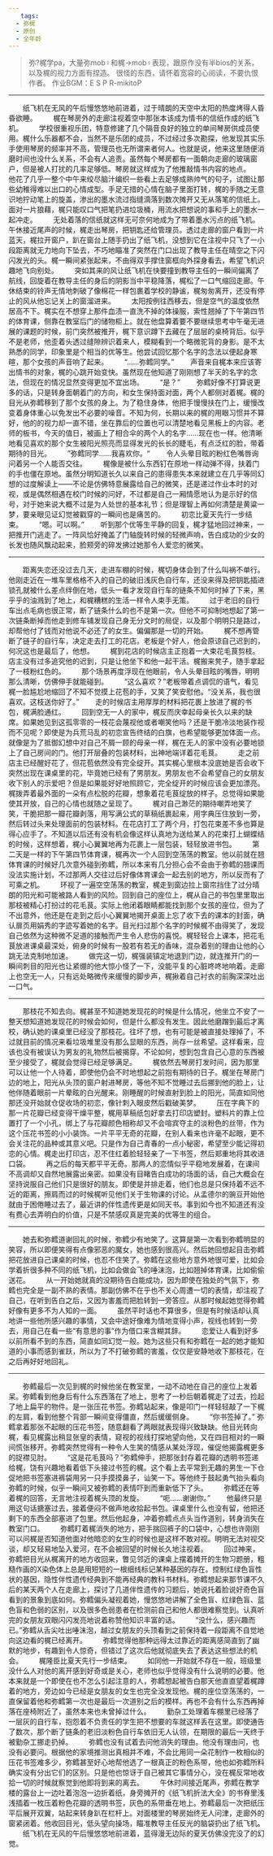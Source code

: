 ```yaml
---
‌‌‌　　tags:
  - 弥梶
  - 原创
  - 全年龄
---
```

>弥?梶学pa，大量弥mob♀和梶→mob♀表现，跟原作没有半bios的关系，以及梶的视力方面有捏造。
>很怪的东西，请怀着宽容的心阅读，不要仇恨作者。
>作业BGM：E S P R-mikitoP

---

‌‌‌　　纸飞机在无风的午后慢悠悠地前进着，过于晴朗的天空中太阳的热度烤得人昏昏欲睡。
‌‌‌　　梶在琴房外的走廊注视着空中那张本该成为情书的信纸作成的纸飞机。
‌‌‌　　学校很重视乐团，特意修建了几个隔音良好的独立的单间琴房供成员使用。梶什么乐器都不会，当然不是乐团的成员，不过经过多次勘探，他发现其实乐手使用琴房的频率并不高，管理员也无所谓来者何人。也就是说，他来这里随便消磨时间也没什么关系，不会有人追责。虽然每个琴房都有一面朝向走廊的玻璃窗户，但是被人打扰的几率足够低。琴房就这样成为了他推敲情书内容的地点。
‌‌‌　　他花了几乎一整个中午来绞尽脑汁编织一些看上去足够成熟帅气的句子，试图让那些幼稚得难以出口的心情成型。手足无措的心情在脑子里面打转，梶的手随之无意识地拧动笔上的旋盖，渗出的墨水流过指缝滴落到数次摊开又无从落笔的信纸上。面对一片狼藉，梶只能叹口气把笔扔进垃圾桶，用流水把想说的事和手上的墨水一起冲走。
‌‌‌　　无处着落的信纸就这样无可奈何地成为了带着墨水污点的纸飞机。
‌‌‌　　午休接近尾声的时候，梶走出琴房，把钥匙还给管理员。透过走廊的窗户看到一片蓝天，梶拉开窗户，趴在窗台上随手扔出了纸飞机，没想到它在注视中只飞了一小段距离就无力地向下坠去，不巧地瞄准了突然在门口出现了教导主任在晴空之下闪闪发光的头。梶一瞬间紧张起来，不由得双手撑住窗框向外探身看去，希望飞机识趣地飞向别处。
‌‌‌　　突如其来的风让纸飞机在快要撞到教导主任的一瞬间偏离了航线，回旋着在教导主任的身后的阴影当中平稳降落，梶松了一口气缩回走廊。午休结束的铃声无情地刺破了像棉花一样包裹着学校的静谧，梶匆匆离开，还没有停止的风从他忘记关上的窗溜进来。
‌‌‌　　太阳按例往西移去，但是空气的温度依然居高不下。梶实在不想穿上那件血渍一直洗不掉的体操服，索性翘掉了下午第四节的体育课，侧靠在教室后门的储物柜上。就在他盘算着要不要继续思考中午毫无进展的课题的时候，前门突然被推开，梶下意识蹲下去藏在了层层的桌椅背后。似乎不是老师，他歪着头透过缝隙辨识着来人，模糊看到一个略微驼背的身影。是不太熟悉的同学，印象里是个相当的优等生。他尝试回忆那个名字的念法以便起身寒暄，那个女孩的声音响了起来。
‌‌‌　　“……弥鳕同学。”
‌‌‌　　声音来自梶本来应该寄出情书的对象，梶的心跳开始变快。虽然现在他知道了刚刚想了半天的名字的念法，但现在的情况显然变得更加不宜出场。
‌‌‌　　“是？”
‌‌‌　　弥鳕好像不打算说更多的话，只是转身面朝着门的方向，和女生保持面对面，两个人都侧对着梶。梶的目光从弥鳕移到了那个女孩的身上。为了稳住身体，他把手慢慢扶在门上，缓慢改变着身体重心以免发出不必要的噪音。不知为何，长期以来的梶的用眼习惯并不算好，他的的视力却一直不错，坐在靠后的位置也可以清楚地看见黑板上的内容。老师的板书，今天的值日，被画上了相合伞的两个人的名字……现在也一样。他清晰地看见喜欢的那个女生被阳光照亮而显得发光的长长的睫毛，有点泛红的脸，带着期待的目光。
‌‌‌　　”弥鳕同学……我喜欢你。“
‌‌‌　　令人头晕目眩的粉红色嘴唇询问着另一个人能否交往。
‌‌‌　　梶像是被什么东西钉在原地一样动弹不得，扶着门的手也僵在原地。虽然分明知道长久以来自己的患得患失本来就建立在几乎等同幻想的过度解读上——不论是仿佛特意展露给自己的微笑，还是递过作业本时的对视，或是偶然相遇在校门时候的问好，不过都是自己一厢情愿地认为是示好的信号，对于她来说大概不过是为人处世的基本礼节；但是理智上再如何清楚是黄粱一梦，要亲眼见证幻觉被戳穿的一瞬间也是痛苦的。
‌‌‌　　初恋比夏天先行一步结束。
‌‌‌　　“嗯。可以啊。”
‌‌‌　　听到那个优等生平静的回复，梶才猛地回过神来，一把推开门逃走了。一阵风恰好掩盖了门轴旋转时候的轻微声响，告白成功的少女的长发也随风飘动起来，脸颊旁的碎发拂过她那令人爱恋的微笑。

---

‌‌‌　　距离失恋还没过去几天，走进车棚的时候，梶切身体会到了什么叫祸不单行。他刚走近在一堆车里格格不入的自己的破旧浅灰色自行车，还没来得及把钥匙插进锁孔就被什么差点绊倒在地，低头一看才发现自行车的链条不知何时掉了下来，黑乎乎的油溅到了地上，和梶糟糕的生活一样令人束手无策。
‌‌‌　　过于老旧的自行车出点毛病也很正常，断了链条什么的也不是第一次。但他不可抑制地想起了第一次链条断掉而他走到修车铺发现自己身无分文时的局促，以及那个明明只是路过，却帮他付了钱而对他说不必还了的女生。偏偏那是一切的开始。
‌‌‌　　梶不想再管断了链子的自行车，决定走去打工的花店。老板是个好人，他会原谅自己迟到的，何况这也是最后了，他想。
‌‌‌　　梶到花店的时候店主正抱着一大束花毛茛剪枝。店主没有过多追究他的迟到，只是让他坐下和他一起干活。梶搬来凳子，随手拿起了一枝粉红色的。
‌‌‌　　那个场景再度浮现在他眼前，令人头晕目眩的嘴唇，明明那么清晰，仿佛伸手就能碰到。
‌‌‌　　“这么喜欢？”老板带着点调侃的语气，看见梶一脸尴尬地缩回了不知不觉摸上花苞的手，又笑了笑安慰他。“没关系，我也很喜欢。这枝送你好了。”
‌‌‌　　走的时候店主用厚厚的材料把花裹上放进了梶的书包，梶满脸通红。
‌‌‌　　回到空无一人的家中，梶反而庆幸起母亲长久以来的缺席。如果她见到这孤零零的一枝花会蔑视他或者嘲笑他吗？还是干脆冷淡地装作视而不见呢？即使是为兵荒马乱的初恋宣告终结的白旗，也希望能够更加体面一点。就像是为了抵御幻想中对自己不屑一顾的母亲一样，梶在无人的家中没有必要地锁上了自己房间的门。他打开层叠的包装材料，出神地端详着花毛茛。
‌‌‌　　走之前店主已经醒好花了，但花苞依然没有完全绽开。其实梶心里根本没底她是否会收下突然出现在课桌里的花，毕竟她已经有了男朋友。男朋友也不会希望自己的女朋友收下别人的示爱吧？但是如果能好好地照顾它，完全绽开的时候应该会更加漂亮。梶拨弄着最外面的一朵有点松脱的花瓣，想象着花毛茛绽放的样子。总觉得如果能使其开放，自己的心情也就随之呈现了。
‌‌‌　　梶对自己渺茫的期待嘲弄地笑了笑，干脆把那一瓣花瓣剥落，用写满公式的草稿纸裹起来，用字典压住放到一旁，然后转过头来处理面前的包装材料。在花店打工了两个月，打包花束差不多也算是得心应手了。不知道以后还有没有机会像这样认真地为送给某人的花束打上蝴蝶结的时候，这样想着，梶小心翼翼地再为花裹上一层包装，轻轻放进书包。
‌‌‌　　第二天是一样的下午第四节体育课，梶再次一个人回到空荡荡的教室。他以前就在翘体育课的时候好几次意外碰到弥鳕，所以本来有几分担心会不会由于弥鳕的翘课而没法实施计划，不过那两人交往过后好像体育课会一起去别的地方，所以反而有了可乘之机。
‌‌‌　　环视了一遍空空荡荡的教室，梶走到窗边拉上窗帘挡住了过分晴朗的阳光和可能被路人看到的风险。回到自己的座位上，梶从自己的书包里里取出那枝被精心打扮过的花毛茛。实际上他闭着眼睛都能找到那个女孩的座位，但为了不出意外，他还是在走到之后小心翼翼地揭开桌面上忘了收下去的课本的封面，确认扉页用娟秀的字迹写着她的名字。目光扫过那个名字的时候梶不由得笑了，发现自己依然为这种微不足道的接触而产生令人悲伤的喜悦。梶轻轻合上课本，把花毛茛放进课桌最深处，俯身的时候有一股若有若无的香味，混杂着别的理由让他的心跳无法克制地加速。
‌‌‌　　做完这一切，梶强装镇定地退到门边，就连推开门的一瞬间刺目的阳光也让紧绷的他大惊小怪了一下，没能平复的心脏咚咚地响着。走廊上也空无一人，只有远处略微传来缓慢的脚步声，梶揪着自己衬衣的前胸深深吐出一口气。

---

‌‌‌　　那枝花不知去向。梶甚至不知道她发现花的时候是什么情况，他坐立不安了一整天想知道她发现花的时候会如何，但是什么都没有发生。因此他磨蹭到最后才离校，确认她的课桌里已经没了那枝花。往坏了想，也有可能是被直接处理掉了，不过就目前的情况来看垃圾堆里没有那么显眼的东西，尚存一丝希望。这样看来，应该也没有被误认为男友的礼物然后被揭穿。不论如何，想到包含自己心意的东西被至少接受了，梶就会觉得已经足够满足。
‌‌‌　　梶依然去琴房打发时间，因为那里可以让他一个人待着，即使他仍会不时地想起之前抱有期待的日子。梶坐在琴房门边的地上，阳光从头顶的窗户射进琴房，等他不知不觉睡过去后挪到他的脸上，让他伴随着眼前一片晕眩的白光醒来。刚睡醒的时候直射到脸上的阳光，简直如同他那还没开始就仓促收场的初恋，像针刺入眼皮然后戳破美梦。
‌‌‌　　压在字典下的那一片花瓣已经变得干燥平整，梶用草稿纸包好拿去打印店塑封。塑料片的靠上位置打了一个小孔，绑上了与花瓣颜色相称却又不会喧宾夺主的淡粉色的丝带，作为这个压花书签的小小装饰。一片平平无奇的花瓣，在别人看来也许毫不起眼，更不会关注花的品种或其意义吧。只是作为自己青春的一点小秘密，希望至少能记得初恋的心情。梶走出打印店，忍不住红着脸轻轻亲了一下书签，然后郑重地将其收进口袋。
‌‌‌　　再之后的每天都平平无奇。那两人的恋情似乎平稳地发展着，在课间不高调却又自然地展露出亲密。如果没有目睹告白成功的场面的话，自己大概会在坚持说服自己他们只是很好的朋友。即使是并排走着，他们也总是只保持着不远不近的距离，擦肩而过的时候梶听见他们关于生物课的讨论。从孟德尔的豌豆开始他就由于困倦睡过去了，最近讲的伴性遗传更是如同天书。事到如今也不知道还有没有费心去弄明白的价值，只是不禁感叹真是完美的优等生的组合。

---

‌‌‌　　她去和弥鳕道谢回礼的时候，弥鳕少有地笑了。这算是第一次看到弥鳕明显的笑容，所以即便笑得有点像邪恶的魔女，她也感到很高兴。然后她回想起目击弥鳕把花放进自己课桌的时候，也忍不住笑了。弥鳕在这些地方意外地很可爱，比如会学着折很多种不同的纸飞机，比如会做会飞的唾沫泡，比如翘掉体育课，比如偷偷送花。
‌‌‌　　从一开始她就真的没期待告白能成功，因为即使在独处的气氛下，弥鳕也完全是一副不熟的表情。那副仿佛不在乎也不关心周遭一切的表情，却注视了自己，在听到告白之后，又因为害羞而把脸转到一旁答应。从那时候起她觉得弥鳕好像有更多不为人知的一面。
‌‌‌　　虽然平时话也不算很多，但是有时候话却认真地讲一些他所感兴趣的事情，又会中途好像难为情地变得小声，视线也转到一旁去，用自己在看一些“有意思的事”作为借口来含糊其辞。
‌‌‌　　恋爱让人看到好多以前所看不到的东西，简直如同幻觉一般。她为这些只有和弥鳕在一起的她才能知道的小事而感到雀跃，所以为了不打破弥鳕的害羞，仅仅是安静地收下那枝花，在之后再好好地回礼。

---

‌‌‌　　弥鳕最后一次见到梶的时候他坐在教室里，一动不动地在自己的座位上发着呆。弥鳕看到他身后有什么东西落在了地上，思考了一秒后朝着梶走了过去，捡起了地上扁平的物件。是一张压花书签。弥鳕站起来，像是叩门一样轻轻敲了一下梶的左肩，看到他整个背部一瞬间变得僵直，然后缓缓侧身。
‌‌‌　　“你书签掉了。” 弥鳕拿着那张不起眼的压花书签，随意翻看了两眼就表现得兴致缺缺。他目光转向梶，看见梶露出稍显张皇的表情，窥视的视线打探地望向他，又在四目相对的一瞬间慌张移开。弥鳕突然觉得有一种令人生笑的情感从某处浮现，催促他揭露梶更多的捉襟见肘。
‌‌‌　　“这是花毛茛吗？”弥鳕伸手，把那张封存着花瓣的透明书签递给梶，饶有兴趣地看着低下头接过书签的梶。这个看上去平常到无趣的男生一下仓促地把书签塞进裤袋用另一只手摸摸鼻子，讪笑一下。等他终于鼓起勇气抬头看向弥鳕的时候，似乎一瞬间又被弥鳕的表情吓到而重新低下了头。
‌‌‌　　弥鳕还在等着梶的回答，无言地注视着梶头顶的发旋。
‌‌‌　　“呃……谢谢你。” 
‌‌‌　　他最终只是用这句话搪塞过去，接着便闷不做声地收拾起书包。课桌里什么也没有留，他把还剩下的东西全部塞进了包里。然后他起身，冲着弥鳕点点头当作道别，转身消失在教室门口。
‌‌‌　　弥鳕盯着梶消失的地方，把手揣回裤子的口袋中，心想也许刚刚可以问梶是否知道他面对他暗恋的女生的时候也是这样不敢对视。明明无法对视交谈，却又轻易地坠入爱河，在不会被回望的时候长久地注视着。
‌‌‌　　回过神来，弥鳕把目光从梶离开的地方收回来，瞥见邻近的课桌上摆着摊开的生物习题册，粗糙作画的X染色体上总是用短短的一根细线标记某种基因的存在。控制红绿色盲性状的基因，隐性伴性遗传经典到不能再经典的教科书材料。弥鳕想起来那节课不久后的某天两个人在走廊上，探讨了几道伴性遗传的习题后，她说托着脸说好奇色盲看到的景象到底如何。弥鳕偏头凝视着她，慢悠悠地讲解了全色盲、红绿色盲、蓝色盲和色弱的区别，以及很多色弱患者在检测前自己和他人都很难察觉到。认真听完的女朋友双眼闪闪发亮地说着称赞他知识丰富的话。
‌‌‌　　“没什么，感兴趣而已。”弥鳕从舌尖吐出唾沫泡，越过女朋友的头顶看到之前保持着一段距离不自觉地向这边看的梶已经离开。
‌‌‌　　弥鳕觉得他那种远得太过靠近的距离感简直到了幽默的地步，有趣到令人惊奇，但错过了这次后他就彻底失去了表达这些想法的机会。
‌‌‌　　梶隆臣比夏天先行一步结束。
‌‌‌　　如同他一开始就不存在一般，班级里没什么人对他的离开感到好奇或是关心，老师也似乎觉得没有什么说明的必要。他本来就是一个即使在也不怎么引起注意的人，弥鳕想起被告白那天他直直望着梶蹲着的地方，旁边如今已经是女朋友的女生也完全没发现他。梶的座位空荡荡的，一直保留着他和弥鳕第一次也是最后一次道别之后的模样。再也不会有什么东西再掉落在座椅附近了，虽然本来也未曾掉过什么。
‌‌‌　　勤杂工处理着车棚里已经落了一层灰的自行车，抱怨着不负责任的学生把不想要的车就这样丢在这里。即使通告了数次，那个断了链条的老旧淡粉色自行车依旧无人认领，在期限的最后一天终于被勤杂工挪走扔掉。
‌‌‌　　弥鳕也没有试着去问他消失的理由。他没有理由问，也没有必要问。根据他的家境推测出真相并不难，不会比用同一朵花制作一枚相似的压花书签难多少，弥鳕甚至好心地帮他选了一根真正的粉色系带，他也如弥鳕所料确实没有分出它们的区别。只是他也惊讶于自己被其它事情分心，没在梶反常地收拾一切的时候就察觉到他即将到来的离去。
‌‌‌　　午休时间接近尾声，弥鳕在教学楼的露台上一边吐着泡泡一边折着纸，身旁摊开的《纸飞机折法大全》的书脊里浅浅插着一枚压着粉色花瓣的透明书签，灰色的系带垂在地上。弥鳕最后一次把纸压平后展开双翼，站起来转身趴在栏杆上。对面楼里的琴房始终无人问津，走廊外的窗紧闭着。他收回目光，低头望向操场，瞄准教导主任反光的脑袋扔出了纸飞机。
‌‌‌　　纸飞机在无风的午后慢悠悠地前进着，蓝得漫无边际的夏天仿佛没完没了的幻觉。
